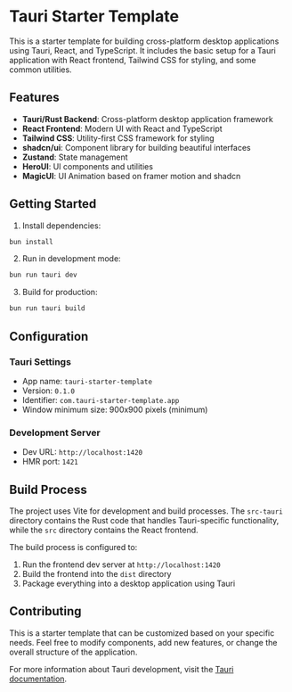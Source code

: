 # Tauri Starter Template

This is a starter template for building cross-platform desktop applications using Tauri, React, and TypeScript. It includes the basic setup for a Tauri application with React frontend, Tailwind CSS for styling, and some common utilities.

## Features

- **Tauri/Rust Backend**: Cross-platform desktop application framework
- **React Frontend**: Modern UI with React and TypeScript
- **Tailwind CSS**: Utility-first CSS framework for styling
- **shadcn/ui**: Component library for building beautiful interfaces
- **Zustand**: State management
- **HeroUI**: UI components and utilities
- **MagicUI**: UI Animation based on framer motion and shadcn

## Getting Started

1. Install dependencies:
```bash
bun install
```

2. Run in development mode:
```bash
bun run tauri dev
```

3. Build for production:
```bash
bun run tauri build
```

## Configuration

### Tauri Settings
- App name: `tauri-starter-template`
- Version: `0.1.0`
- Identifier: `com.tauri-starter-template.app`
- Window minimum size: 900x900 pixels (minimum)

### Development Server
- Dev URL: `http://localhost:1420`
- HMR port: `1421`

## Build Process

The project uses Vite for development and build processes. The `src-tauri` directory contains the Rust code that handles Tauri-specific functionality, while the `src` directory contains the React frontend.

The build process is configured to:
1. Run the frontend dev server at `http://localhost:1420`
2. Build the frontend into the `dist` directory
3. Package everything into a desktop application using Tauri

## Contributing

This is a starter template that can be customized based on your specific needs. Feel free to modify components, add new features, or change the overall structure of the application.

For more information about Tauri development, visit the [Tauri documentation](https://tauri.app/).
```

